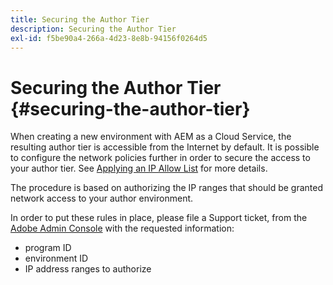 ```yaml
---
title: Securing the Author Tier
description: Securing the Author Tier
exl-id: f5be90a4-266a-4d23-8e8b-94156f0264d5
---
```

# Securing the Author Tier {#securing-the-author-tier}

When creating a new environment with AEM as a Cloud Service, the resulting author tier is accessible from the Internet by default. It is possible to configure the network policies further in order to secure the access to your author tier. See [Applying an IP Allow List](https://experienceleague.adobe.com/docs/experience-manager-cloud-service/implementing/using-cloud-manager/ip-allow-lists/apply-allow-list.html?lang=en) for more details.

The procedure is based on authorizing the IP ranges that should be granted network access to your author environment. 

In order to put these rules in place, please file a Support ticket, from the [Adobe Admin Console](https://adminconsole.adobe.com/) with the requested information:

* program ID
* environment ID
* IP address ranges to authorize

